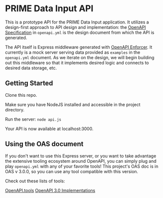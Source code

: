 # PRIME Data Input API

This is a prototype API for the PRIME Data Input application. It utilizes a design-first approach to API design and implementation: the [OpenAPI Specification](https://www.openapis.org/) in `openapi.yml` is the design document from which the API is generated. 

The API itself is Express middleware generated with [OpenAPI Enforcer](https://github.com/byu-oit/openapi-enforcer). It currently is a mock server serving data provided as `examples` in the `openapi.yml` document. As we iterate on the design, we will begin building out this middleware so that it implements desired logic and connects to desired data storage, etc.

## Getting Started

Clone this repo. 

Make sure you have NodeJS installed and accessible in the project directory.

Run the server: `node api.js`

Your API is now available at localhost:3000.

## Using the OAS document

If you don't want to use this Express server, or you want to take advantage the extensive tooling ecosystem around OpenAPI, you can simply plug and play `openapi.yml` with any of your favorite tools! This project's OAS doc is in OAS v 3.0.0, so you can use any tool compatible with this version.

Check out these lists of tools:

[OpenAPI.tools](https://openapi.tools/)
[OpenAPI 3.0 Implementations](https://github.com/OAI/OpenAPI-Specification/blob/master/IMPLEMENTATIONS.md)
